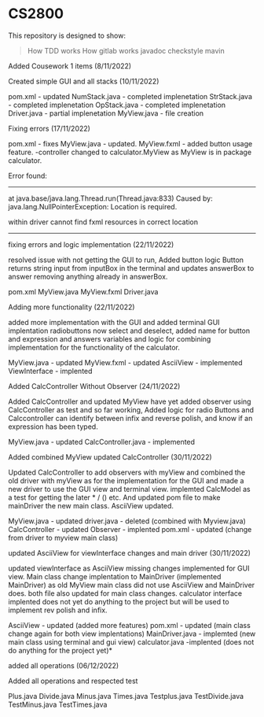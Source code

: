# CS2800

This repository is designed to show:

>How TDD works
>How gitlab works
>javadoc
>checkstyle
>mavin


Added Cousework 1 items (8/11/2022)


Created simple GUI and all stacks (10/11/2022)

pom.xml - updated
NumStack.java - completed implenetation
StrStack.java - completed implenetation
OpStack.java - completed implenetation
Driver.java - partial implenetation 
MyView.java - file creation

Fixing errors (17/11/2022)

pom.xml - fixes 
MyView.java - updated.
MyView.fxml - added button usage feature. -controller changed to 
calculator.MyView as MyView is in package calculator.

Error found:
__________________________________________________________________
at java.base/java.lang.Thread.run(Thread.java:833)
Caused by: java.lang.NullPointerException: Location is required.

within driver cannot find fxml resources in correct location 
__________________________________________________________________

fixing errors and logic implementation (22/11/2022)

resolved issue with not getting the GUI to run, Added button logic
Button returns string input from inputBox in the terminal and updates
answerBox to answer removing anything already in answerBox.

pom.xml
MyView.java
MyView.fxml
Driver.java


Adding more functionality (22/11/2022)

added more implementation with the GUI and added terminal GUI implentation
radiobuttons now select and deselect, added name for button and expression 
and answers variables and logic for combining implementation for the functionality
of the calculator.

MyView.java - updated
MyView.fxml - updated
AsciiView - implemented
ViewInterface - implented


Added CalcController Without Observer (24/11/2022)

Added CalcController and updated MyView have yet added observer using CalcController as test
and so far working, Added logic for radio Buttons and Calccontroller can identify between 
infix and reverse polish, and know if an expression has been typed.

MyView.java - updated
CalcController.java - implemented


Added combined MyView updated CalcController (30/11/2022)

Updated CalcController to add observers with myView and combined the old driver with myView 
as for the implementation for the GUI and made a new driver to use the GUI view and terminal view.
implemted CalcModel as a test for getting the later * / () etc. And updated pom file to make mainDriver
the new main class. AsciiView updated.


MyView.java - updated
driver.java - deleted (combined with Myview.java)
CalcController - updated
Observer - implented
pom.xml - updated (change from driver to myview main class)

updated AsciiView for viewInterface changes and main driver (30/11/2022)

updated viewInterface as AsciiView missing changes implemented for GUI view.
Main class change implentation to MainDriver (implemented MainDriver) as old 
MyView main class did not use AsciiView and MainDriver does. both file also updated
for main class changes. calculator interface implented does not yet do anything to the
project but will be used to implement rev polish and infix.


AsciiView - updated (added more features)
pom.xml - updated (main class change again for both view implentations)
MainDriver.java - implemted (new main class using terminal and gui view)
calculator.java -implented (does not do anything for the project yet)*


added all operations (06/12/2022)

Added all operations and respected test

Plus.java
Divide.java
Minus.java
Times.java
Testplus.java
TestDivide.java
TestMinus.java
TestTimes.java